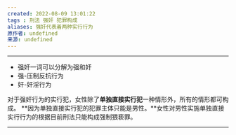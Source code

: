 ```yaml
---
created: 2022-08-09 13:01:22
tags : 刑法 强奸 犯罪构成
aliases: 强奸代表着两种实行行为
原作者: undefined
来源: undefined
---
```

---
* 强奸一词可以分解为强和奸
* 强-压制反抗行为
* 奸-奸淫行为

对于强奸行为的实行犯，女性除了**单独直接实行犯**一种情形外，所有的情形都可构成。
**因为单独直接实行犯的犯罪主体只能是男性。**女性对男性实施单独直接实行行为的根据目前刑法只能构成强制猥亵罪。

---

